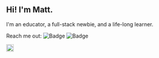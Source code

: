 ## Hi! I'm Matt.
I'm an educator, a full-stack newbie, and a life-long learner.

Reach me out:
![Badge](https://img.shields.io/twitter/url?label=%40mabcm&style=social&url=https%3A%2F%2Ftwitter.com%2Fmrbgcm) ![Badge](https://img.shields.io/badge/mattalibugucam-0077B5?style=for-the-badge&logo=linkedin&logoColor=white)

<img src="https://upload.wikimedia.org/wikipedia/commons/thumb/9/99/Unofficial_JavaScript_logo_2.svg/480px-Unofficial_JavaScript_logo_2.svg.png" width="20" />